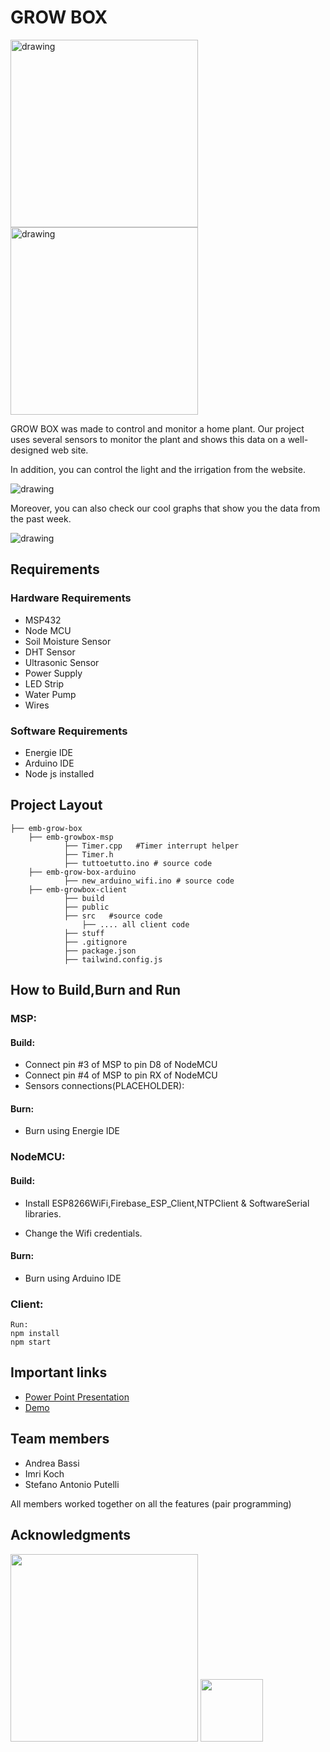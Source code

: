 # GROW BOX  

<p float="left">
<img src="https://github.com/emb-growbox/.github/blob/main/profile/groboximage.jpeg" alt="drawing" width="300" height="300"/>
<img src="https://github.com/emb-growbox/.github/blob/main/profile/groboxside.jpeg" alt="drawing" width="300" height="300"/>
</p>



GROW BOX was made to control and monitor a home plant.
Our project uses several sensors to monitor the plant and shows this data on a well-designed web site.

In addition, you can control the light and the irrigation from the website. 

<img src="https://github.com/emb-growbox/.github/blob/main/profile/UI1.JPG" alt="drawing"/>

Moreover, you can also check our cool graphs that show you the data from the past week.

<img src="https://github.com/emb-growbox/.github/blob/main/profile/UI2.JPG" alt="drawing"/>


## Requirements

### Hardware Requirements

- MSP432 
- Node MCU
- Soil Moisture Sensor
- DHT Sensor
- Ultrasonic Sensor
- Power Supply
- LED Strip
- Water Pump
- Wires


### Software Requirements

- Energie IDE
- Arduino IDE
- Node js installed


## Project Layout

```
├── emb-grow-box
    ├── emb-growbox-msp 
            ├── Timer.cpp   #Timer interrupt helper
            ├── Timer.h  
            ├── tuttoetutto.ino # source code
    ├── emb-grow-box-arduino 
            ├── new_arduino_wifi.ino # source code 
    ├── emb-growbox-client 
            ├── build   
            ├── public   
            ├── src   #source code
                ├── .... all client code 
            ├── stuff 
            ├── .gitignore
            ├── package.json
            ├── tailwind.config.js

```

## How to Build,Burn and Run

### MSP:
#### Build:
-
    Connect pin #3 of MSP to pin D8 of NodeMCU
-
    Connect pin #4 of MSP to pin RX of NodeMCU
-  Sensors connections(PLACEHOLDER):

#### Burn:
-
    Burn using Energie IDE  


### NodeMCU:
#### Build:
-
    Install ESP8266WiFi,Firebase_ESP_Client,NTPClient &         SoftwareSerial libraries.

-  Change the Wifi credentials.
    

#### Burn:

- Burn using Arduino IDE  
 

### Client:
    Run: 
    npm install
    npm start




## Important links

 - [Power Point Presentation](https://github.com/emb-growbox/.github/blob/main/profile/GrowBoxPresentation.pptx)
 - [Demo](https://www.youtube.com/watch?v=yCnCZD9SxUw)



## Team members

- Andrea Bassi
- Imri Koch
- Stefano Antonio Putelli


All members worked together on all the features (pair programming)


## Acknowledgments

<a href="https://www.unitn.it/"><img src="https://github.com/emb-growbox/.github/blob/main/profile/unitn_logo.png" width="300px"></a> <a href="https://ege.edu.tr/"><img src="https://github.com/emb-growbox/.github/blob/main/profile/ege_logo.png" width="100px"></a>
